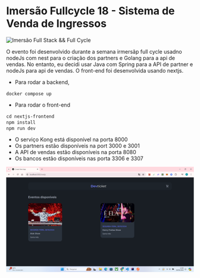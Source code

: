 # Imersão Fullcycle 18 - Sistema de Venda de Ingressos

![Imersão Full Stack && Full Cycle](https://events-fullcycle.s3.amazonaws.com/events-fullcycle/static/site/img/grupo_4417.png)

O evento foi desenvolvido durante a semana irmersãp full cycle usadno nodeJs com nest para o criação dos partners e Golang para a api de vendas. No entanto, eu decidi usar Java com Spring para a API de partner e nodeJs para api de vendas. O front-end foi desenvolvida usando nextjs.

- Para rodar a backend,

```
docker compose up
```

- Para rodar o front-end

```
cd nextjs-frontend
npm install
npm run dev
```

- O serviço Kong está disponível na porta 8000
- Os partners estão disponíveis na port 3000 e 3001
- A API de vendas estão disponíveis na porta 8080
- Os bancos estão disponíveis nas porta 3306 e 3307

![Home](https://github.com/engnandogabriel/imsersao-full-cycle/blob/main/images/home.png)
